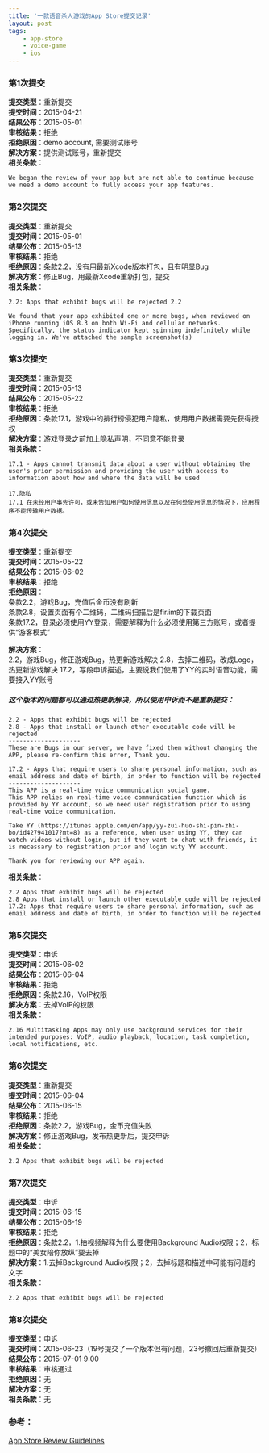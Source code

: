 ```yaml
---
title: '一款语音杀人游戏的App Store提交记录'
layout: post
tags:
    - app-store
    - voice-game
    - ios
---
```


### 第1次提交
**提交类型**：重新提交  
**提交时间**：2015-04-21  
**结果公布**：2015-05-01  
**审核结果**：拒绝  
**拒绝原因**：demo account, 需要测试账号  
**解决方案**：提供测试账号，重新提交  
**相关条款**：  

```
We began the review of your app but are not able to continue because we need a demo account to fully access your app features.
```

### 第2次提交
**提交类型**：重新提交  
**提交时间**：2015-05-01  
**结果公布**：2015-05-13  
**审核结果**：拒绝  
**拒绝原因**：条款2.2，没有用最新Xcode版本打包，且有明显Bug  
**解决方案**：修正Bug，用最新Xcode重新打包，提交  
**相关条款**：  

```
2.2: Apps that exhibit bugs will be rejected 2.2

We found that your app exhibited one or more bugs, when reviewed on iPhone running iOS 8.3 on both Wi-Fi and cellular networks.
Specifically, the status indicator kept spinning indefinitely while logging in. We've attached the sample screenshot(s)
```

### 第3次提交
**提交类型**：重新提交  
**提交时间**：2015-05-13  
**结果公布**：2015-05-22  
**审核结果**：拒绝  
**拒绝原因**：条款17.1，游戏中的排行榜侵犯用户隐私，使用用户数据需要先获得授权  
**解决方案**：游戏登录之前加上隐私声明，不同意不能登录  
**相关条款**：  

```
17.1 - Apps cannot transmit data about a user without obtaining the user's prior permission and providing the user with access to information about how and where the data will be used

17.隐私
17.1 在未经用户事先许可，或未告知用户如何使用信息以及在何处使用信息的情况下，应用程序不能传输用户数据。
```

### 第4次提交
**提交类型**：重新提交  
**提交时间**：2015-05-22  
**结果公布**：2015-06-02  
**审核结果**：拒绝  
**拒绝原因**：  
条款2.2，游戏Bug，充值后金币没有刷新  
条款2.8，设置页面有个二维码，二维码扫描后是fir.im的下载页面  
条款17.2，登录必须使用YY登录，需要解释为什么必须使用第三方账号，或者提供“游客模式”  

**解决方案**：  
2.2，游戏Bug，修正游戏Bug，热更新游戏解决
2.8，去掉二维码，改成Logo，热更新游戏解决
17.2，写段申诉描述，主要说我们使用了YY的实时语音功能，需要接入YY账号

##### 这个版本的问题都可以通过热更新解决，所以使用申诉而不是重新提交：
```
2.2 - Apps that exhibit bugs will be rejected
2.8 - Apps that install or launch other executable code will be rejected
--------------------
These are Bugs in our server, we have fixed them without changing the APP, please re-confirm this error, Thank you.

17.2 - Apps that require users to share personal information, such as email address and date of birth, in order to function will be rejected
--------------------
This APP is a real-time voice communication social game. 
This APP relies on real-time voice communication function which is provided by YY account, so we need user registration prior to using real-time voice communication.

Take YY (https://itunes.apple.com/en/app/yy-zui-huo-shi-pin-zhi-bo/id427941017?mt=8) as a reference, when user using YY, they can watch videos without login, but if they want to chat with friends, it is necessary to registration prior and login wity YY account.

Thank you for reviewing our APP again.
```


**相关条款**：  

```
2.2 Apps that exhibit bugs will be rejected
2.8 Apps that install or launch other executable code will be rejected
17.2: Apps that require users to share personal information, such as email address and date of birth, in order to function will be rejected
```

### 第5次提交
**提交类型**：申诉  
**提交时间**：2015-06-02  
**结果公布**：2015-06-04  
**审核结果**：拒绝  
**拒绝原因**：条款2.16，VoIP权限  
**解决方案**：去掉VoIP的权限  
**相关条款**：  

```
2.16 Multitasking Apps may only use background services for their intended purposes: VoIP, audio playback, location, task completion, local notifications, etc.
```

### 第6次提交
**提交类型**：重新提交  
**提交时间**：2015-06-04  
**结果公布**：2015-06-15  
**审核结果**：拒绝  
**拒绝原因**：条款2.2，游戏Bug，金币充值失败  
**解决方案**：修正游戏Bug，发布热更新后，提交申诉  
**相关条款**：  

```
2.2 Apps that exhibit bugs will be rejected
```

### 第7次提交
**提交类型**：申诉  
**提交时间**：2015-06-15  
**结果公布**：2015-06-19  
**审核结果**：拒绝  
**拒绝原因**：条款2.2，1.拍视频解释为什么要使用Background Audio权限；2，标题中的“美女陪你放纵”要去掉  
**解决方案**：1.去掉Background Audio权限；2，去掉标题和描述中可能有问题的文字  
**相关条款**：  

```
2.2 Apps that exhibit bugs will be rejected
```


### 第8次提交
**提交类型**：申诉  
**提交时间**：2015-06-23（19号提交了一个版本但有问题，23号撤回后重新提交）  
**结果公布**：2015-07-01 9:00  
**审核结果**：审核通过  
**拒绝原因**：无  
**解决方案**：无  
**相关条款**：无  


### 参考：
[App Store Review Guidelines](https://developer.apple.com/app-store/review/guidelines/)